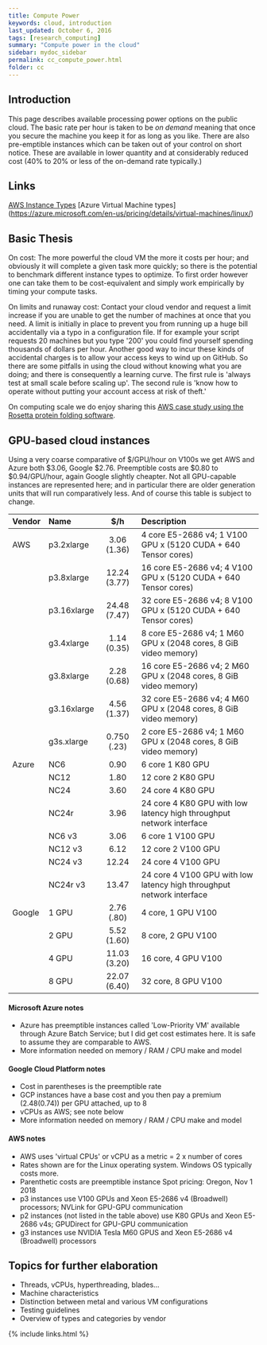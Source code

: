 ```yaml
---
title: Compute Power
keywords: cloud, introduction
last_updated: October 6, 2016
tags: [research_computing]
summary: "Compute power in the cloud"
sidebar: mydoc_sidebar
permalink: cc_compute_power.html
folder: cc
---
```


## Introduction

This page describes available processing power options on the public cloud. The basic rate per hour is
taken to be *on demand* meaning that once you secure the machine you keep it for as long as you like. 
There are also pre-emptible instances which can be taken out of your control on short notice. These are
available in lower quantity and at considerably reduced cost (40% to 20% or less of the on-demand rate typically.)


## Links

[AWS Instance Types](https://aws.amazon.com/ec2/instance-types/)
[Azure Virtual Machine types] (https://azure.microsoft.com/en-us/pricing/details/virtual-machines/linux/)


## Basic Thesis


On cost: The more powerful the cloud VM the more it costs per hour; and obviously it will complete a given task 
more quickly; so there is the potential to benchmark different instance types to optimize.  To first order 
however one can take them to be cost-equivalent and simply work empirically by timing your compute tasks. 


On limits and runaway cost: Contact your cloud vendor and request a limit increase if you are unable to
get the number of machines at once that you need. A limit is initially in place
to prevent you from running up a huge bill accidentally via a typo in a configuration file. If for example
your script requests 20 machines but you type '200' you could find yourself spending thousands of dollars
per hour. Another good way to incur these kinds of accidental charges is to allow your access keys to 
wind up on GitHub. So there are some pitfalls in using the cloud without knowing what you are doing; 
and there is consequently a learning curve.  The first rule is 'always test at small scale before scaling
up'. The second rule is 'know how to operate without putting your account access at risk of theft.'


On computing scale we do enjoy sharing this [AWS case study using the Rosetta protein folding software](acs_rosetta.html).

 
## GPU-based cloud instances

Using a very coarse comparative of $/GPU/hour on V100s we get AWS and Azure both $3.06, Google $2.76. 
Preemptible costs are $0.80 to $0.94/GPU/hour, again Google slightly cheapter. Not all GPU-capable instances 
are represented here; and in particular there are older generation units that will run comparatively less. 
And of course this table is subject to change. 


| Vendor        | Name           | $/h  |   Description    |
| ------------- |:-----------| :-----:| :----------------|
| AWS           | p3.2xlarge | 3.06 (1.36) | 4 core E5-2686 v4; 1 V100 GPU x (5120 CUDA + 640 Tensor cores) |
|               | p3.8xlarge |12.24 (3.77) | 16 core E5-2686 v4; 4 V100 GPU x (5120 CUDA + 640 Tensor cores) |
|               | p3.16xlarge|24.48 (7.47) | 32 core E5-2686 v4; 8 V100 GPU x (5120 CUDA + 640 Tensor cores) |
|               | g3.4xlarge | 1.14 (0.35) | 8 core E5-2686 v4; 1 M60 GPU x (2048 cores, 8 GiB video memory) |
|               | g3.8xlarge | 2.28 (0.68) | 16 core E5-2686 v4; 2 M60 GPU x (2048 cores, 8 GiB video memory) |
|               | g3.16xlarge| 4.56 (1.37) | 32 core E5-2686 v4; 4 M60 GPU x (2048 cores, 8 GiB video memory) |
|               | g3s.xlarge | 0.750 (.23) |  2 core E5-2686 v4; 1 M60 GPU x (2048 cores, 8 GiB video memory) |
| Azure         | NC6   |0.90 | 6 core 1 K80 GPU |
|               | NC12  |1.80 | 12 core 2 K80 GPU |
|               | NC24  |3.60 | 24 core 4 K80 GPU |
|               | NC24r |3.96 | 24 core 4 K80 GPU with low latency high throughput network interface |
|               | NC6 v3   |3.06 | 6 core 1 V100 GPU |
|               | NC12 v3  |6.12 | 12 core 2 V100 GPU |
|               | NC24 v3  |12.24| 24 core 4 V100 GPU |
|               | NC24r v3 |13.47| 24 core 4 V100 GPU with low latency high throughput network interface |
| Google        | 1 GPU |2.76 (.80)| 4 core, 1 GPU V100 | 
|               | 2 GPU |5.52 (1.60)| 8 core, 2 GPU V100 | 
|               | 4 GPU |11.03 (3.20)| 16 core, 4 GPU V100 | 
|               | 8 GPU |22.07 (6.40)| 32 core, 8 GPU V100 | 


#### Microsoft Azure notes


- Azure has preemptible instances called 'Low-Priority VM' available through Azure 
Batch Service; but I did get cost estimates here. It is safe to assume they are comparable to AWS. 
- More information needed on memory / RAM / CPU make and model


#### Google Cloud Platform notes


- Cost in parentheses is the preemptible rate
- GCP instances have a base cost and you then pay a premium ($2.48 ($0.74)) per GPU attached, up to 8
- vCPUs as AWS; see note below
- More information needed on memory / RAM / CPU make and model


#### AWS notes


- AWS uses 'virtual CPUs' or vCPU as a metric = 2 x number of cores
- Rates shown are for the Linux operating system. Windows OS typically costs more.
- Parenthetic costs are preemptible instance Spot pricing: Oregon, Nov 1 2018
- p3 instances use V100 GPUs and Xeon E5-2686 v4 (Broadwell) processors; NVLink for GPU-GPU communication
- p2 instances (not listed in the table above) use K80 GPUs and Xeon E5-2686 v4s; GPUDirect for GPU-GPU communication
- g3 instances use NVIDIA Tesla M60 GPUS and Xeon E5-2686 v4 (Broadwell) processors


## Topics for further elaboration


- Threads, vCPUs, hyperthreading, blades...
- Machine characteristics 
- Distinction between metal and various VM configurations
- Testing guidelines
- Overview of types and categories by vendor


{% include links.html %}
